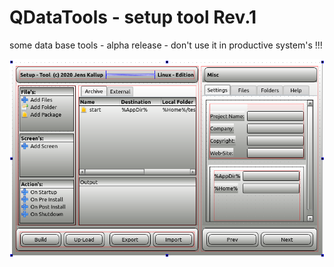 # **QDataTools** - setup tool Rev.1
some data base tools - alpha release - don't use it in productive system's !!!

![screenshoot](./screen1.png)
